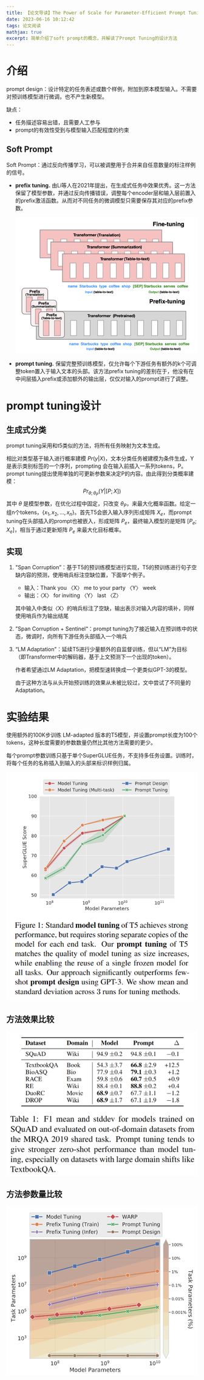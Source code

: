 ```yaml
---
title: 【论文导读】The Power of Scale for Parameter-Efficient Prompt Tuning
date: 2023-06-16 10:12:42
tags: 论文阅读
mathjax: true
excerpt: 简单介绍了soft prompt的概念，并解读了Prompt Tuning的设计方法
---
```


# 介绍

prompt design：设计特定的任务表述或数个样例，附加到原本模型输入。不需要对预训练模型进行微调，也不产生新模型。

缺点：

- 任务描述容易出错，且需要人工参与
- prompt的有效性受到与模型输入匹配程度的约束

## Soft Prompt

Soft Prompt：通过反向传播学习，可以被调整用于合并来自任意数量的标注样例的信号。

- **prefix tuning.** 由Li等人在2021年提出，在生成式任务中效果优秀。这一方法保留了模型参数，并通过反向传播错误，调整每个encoder层和输入层前置入的prefix激活函数。从而对不同任务的微调模型只需要保存其对应的prefix参数。

  ![prefix tuning示意图](./【论文导读】The-Power-of-Scale-for-Parameter-Efficient-Prompt-Tuning/image-20230608152731918.png)

- **prompt tuning.** 保留完整预训练模型，仅允许每个下游任务有额外的k个可调整token置入于输入文本的头部。该方法prefix tuning的差别在于，他没有在中间层插入prefix或添加额外的输出层，仅仅对输入的prompt进行了调整。



# prompt tuning设计

## 生成式分类

prompt tuning采用和t5类似的方法，将所有任务映射为文本生成。

相比对类型基于输入进行概率建模 $Pr(y|X)$，文本分类任务被建模为条件生成，Y是表示类别标签的一个序列，prompting 会在输入前插入一系列tokens，P。prompt tuning提出使用单独的可更新参数来决定P的内容。由此得到分类概率建模：
$$
Pr_{θ;\theta_P}(Y |[P ; X])
$$
其中 $\theta$ 是模型参数，在优化过程中固定，只改变 $\theta_P$，来最大化概率函数。给定一组n个tokens，$\{x_1,x_2,...,x_n\}$。首先T5会嵌入输入序列形成矩阵 $X_e$，而prompt tuning在头部插入的prompt也被嵌入，形成矩阵 $P_e$，最终输入模型的是矩阵 $[P_e;X_e]$，相当于通过更新矩阵 $P_e$ 来最大化目标概率。



## 实现

1. "Span Corruption”：基于T5的预训练模型进行实现，T5的预训练进行句子空缺内容的预测，使用哨兵标注空缺位置，下面举个例子。

   - 输入：Thank you 〈X〉 me to your party 〈Y〉 week
   - 输出：〈X〉 for inviting 〈Y〉 last 〈Z〉

   其中输入中类似〈X〉的哨兵标注了空缺，输出表示对输入内容的填补，同样使用哨兵作为输出结尾

2. ”Span Corruption + Sentinel“：prompt tuning为了接近输入在预训练中的状态，微调时，向所有下游任务头部插入一个哨兵

3. “LM Adaptation”：延续T5进行少量额外的自监督训练，但以“LM”为目标（即Transformer中的解码器，基于上文预测下一个出现的token）。

   作者希望通过LM Adaptation，把模型速转换成一个更类似GPT-3的模型。

   由于这种方法与从头开始预训练的效果从未被比较过，文中尝试了不同量的Adaptation。



# 实验结果

使用额外的100K步训练 LM-adapted 版本的T5模型，并设置prompt长度为100个tokens，这种长度需要的参数数量仍然比其他方法需要的更少。

每个prompt参数训练只基于单个SuperGLUE任务，不支持多任务设置。训练时，将每个任务的名称插入到输入的头部来标识样例归属。

![Prompt Tuning效果对比](./【论文导读】The-Power-of-Scale-for-Parameter-Efficient-Prompt-Tuning/image-20230609125519651.png)

## 方法效果比较

![Prompt Tuning benchmark表现](./【论文导读】The-Power-of-Scale-for-Parameter-Efficient-Prompt-Tuning/image-20230609120424455.png)

## 方法参数量比较

![Prompt Tuning参数对比](./【论文导读】The-Power-of-Scale-for-Parameter-Efficient-Prompt-Tuning/image-20230609120406137-1686881658535-6.png)
